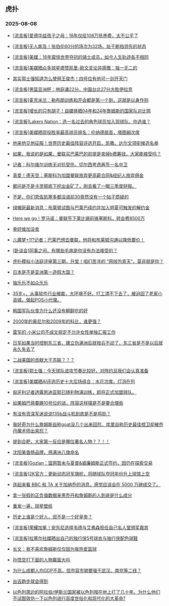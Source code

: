 ## 虎扑 
### 2025-08-08

+ [[流言板]爱德华兹孩子之母：18年仅给108万抚养费，太不公平了](https://bbs.hupu.com/634178982.html)

+ [[流言板]无人能及！张伯伦60分的场次为32场，处于断档领先的状态](https://bbs.hupu.com/634179645.html)

+ [[流言板]美媒：16年震惊世界夺冠的骑士成员，如今人生轨迹各不相同](https://bbs.hupu.com/634182915.html)

+ [[流言板]美媒晒众多球星盛赞凯里-欧文言论并感慨：独一无二的](https://bbs.hupu.com/634181515.html)

+ [其实郭士强知道怎么使用王俊杰！四号位有他可一剑开天门](https://bbs.hupu.com/634181079.html)

+ [[流言板]男篮亚洲杯：林庭谦22分，中国台北27分大胜伊拉克](https://bbs.hupu.com/634180448.html)

+ [[流言板]麦克米兰：勒布朗训练和开会都是第一个到，这就是以身作则](https://bbs.hupu.com/634183463.html)

+ [[流言板]增长的只有胡子！自媒体晒04年和24年詹姆斯的国家队对比照](https://bbs.hupu.com/634180203.html)

+ [[流言板]Lakers Nation：选一名过去的角色球员加入现球队，你选谁？](https://bbs.hupu.com/634178696.html)

+ [[流言板]美媒晒现役胜率最高球员排名：伦纳德居首，塔图姆次席](https://bbs.hupu.com/634183216.html)

+ [他来他见他征服！世界历史最佳阵容评选开启，凯撒、达尔文领衔候选名单](https://bbs.hupu.com/634174766.html)

+ [如果，我说的是如果，曼联买巴莱巴的前提是卖掉b费筹钱，大家能接受吗？](https://bbs.hupu.com/634179754.html)

+ [记者：科尔维尔训练无对抗受伤，切尔西考虑再签一名中卫](https://bbs.hupu.com/634177124.html)

+ [真爱！德天空：塞斯科为加盟曼联放弃更高薪合同&amp;经纪人放弃佣金](https://bbs.hupu.com/634182662.html)

+ [都问是不是卡灵顿底下挖出金矿了，刚去看了一眼三季度财报。](https://bbs.hupu.com/634180458.html)

+ [不是，你们恩佐凯塞多都没进前30竟然没有一个帖子质疑的](https://bbs.hupu.com/634181853.html)

+ [绿帽哥最新消息：布莱顿试图与巴莱巴续约并加入明夏可触发的解约金](https://bbs.hupu.com/634176623.html)

+ [Here we go！罗马诺：曼联签下莱比锡前锋塞斯科，转会费8500万](https://bbs.hupu.com/634182075.html)

+ [幸好维加没卖](https://bbs.hupu.com/634177342.html)

+ [儿魔梦+1⁉️记者：巴莱巴想去曼联，他将和布莱顿沟通以降低要价！](https://bbs.hupu.com/634177945.html)

+ [[卧谈会]同事之间，有哪些毛病是你没有办法接受的？](https://bbs.hupu.com/634180542.html)

+ [虎扑模拟小法庭评审第三期，升堂！咱们苦寻的 “网线包青天”，莫非就是你？](https://bbs.hupu.com/634179647.html)

+ [日本是不是亚洲第一造假大国？](https://bbs.hupu.com/634178622.html)

+ [独乐乐不如众乐乐](https://bbs.hupu.com/634178632.html)

+ [35岁+，从事软件行业被裁，大环境不好。打工漂不下去了，被迫回了老家小县城，做起POS小代理。](https://bbs.hupu.com/634180334.html)

+ [韩国军队伙食为什么还没有朝鲜吃的好](https://bbs.hupu.com/634179452.html)

+ [2000年的奥尼尔和2009年的科比，谁更强？](https://bbs.hupu.com/634179227.html)

+ [雷军的  小米公司不成文规定不允许女性单独汇报工作 ](https://bbs.hupu.com/634178956.html)

+ [日军如果当时控制东三省，建立伪满洲后就按兵不动了，东三省是不是以后就永久失去了](https://bbs.hupu.com/634180615.html)

+ [二战美国的贡献大于苏联？？？](https://bbs.hupu.com/634178665.html)

+ [[流言板]郭士强：今天球队进攻节奏比较好，对阵约旦我们会认真准备](https://bbs.hupu.com/634179259.html)

+ [[流言板]美媒晒AI评选历史十大后场组合：水花次席，灯泡在列](https://bbs.hupu.com/634182097.html)

+ [匈牙利记者透露恩迪亚耶已随利物浦训练，即将正式加盟球队。](https://bbs.hupu.com/634180439.html)

+ [如果姆巴佩要踢10号位的话，阵容这样摆是不是要合理些](https://bbs.hupu.com/634174748.html)

+ [有没有资深军迷说说f35b战斗机到底是不是鸡肋？](https://bbs.hupu.com/634181424.html)

+ [我好奇为什么詹姆斯自称goat没几个出来回怼，库里自称历史最佳控卫却被乔丹魔术师出来怼？](https://bbs.hupu.com/634180506.html)

+ [提到合肥，大家第一反应是哪位著名人物？？！！](https://bbs.hupu.com/634181137.html)

+ [沈阳某香肠品牌，用满洲八旗命名](https://bbs.hupu.com/634182293.html)

+ [[流言板]Gozlan：篮网暂未与夏普&amp;威廉姆斯正式签约，因仍在探索交易](https://bbs.hupu.com/634183587.html)

+ [[流言板]2K官方：更新动态冠军旗帜，将随球队夺冠年份升上球馆上空](https://bbs.hupu.com/634183136.html)

+ [连起来看 BBC 和 TA 关于加纳乔的消息，感觉应该会在 5000 万磅成交了。](https://bbs.hupu.com/634183608.html)

+ [拿一张假的正负值数据来黑乔丹和詹姆斯的人到底是什么成分](https://bbs.hupu.com/634181160.html)

+ [重发一遍，球星壁纸](https://bbs.hupu.com/634183498.html)

+ [历史上谁是个好人，但不是一个好皇帝？](https://bbs.hupu.com/634183119.html)

+ [[流言板]荣耀加冕！安东尼选择韦德与艾弗森担任自己名人堂颁奖嘉宾](https://bbs.hupu.com/634185081.html)

+ [[流言板]拉塞尔社媒晒出自己的独行侠5号球衣与独行侠配色球鞋](https://bbs.hupu.com/634183244.html)

+ [长文：我不喜欢詹姆斯仅仅因为我热爱篮球](https://bbs.hupu.com/634182723.html)

+ [孙悟空打下面的人物赢面大吗](https://bbs.hupu.com/634181908.html)

+ [为什么成都人均GDP不高，但市容市貌要强于武汉、南京等二线？](https://bbs.hupu.com/634181025.html)

+ [出去跑步就会得到](https://bbs.hupu.com/634183624.html)

+ [以色列周边的阿拉伯/伊斯兰国家被以色列按在地上打了几十年。为什么他们不试图效仿一下以色列进行高度世俗化和现代化的大革命?](https://bbs.hupu.com/634182106.html)

